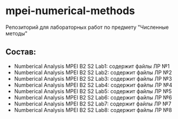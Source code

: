 # mpei-numerical-methods

Репозиторий для лабораторных работ по предмету "Численные методы"

## Состав:
- Numberical Analysis MPEI B2 S2 Lab1: содержит файлы ЛР №1
- Numberical Analysis MPEI B2 S2 Lab2: содержит файлы ЛР №2
- Numberical Analysis MPEI B2 S2 Lab3: содержит файлы ЛР №3
- Numberical Analysis MPEI B2 S2 Lab4: содержит файлы ЛР №4
- Numberical Analysis MPEI B2 S2 Lab5: содержит файлы ЛР №5
- Numberical Analysis MPEI B2 S2 Lab6: содержит файлы ЛР №6
- Numberical Analysis MPEI B2 S2 Lab7: содержит файлы ЛР №7
- Numberical Analysis MPEI B2 S2 Lab8: содержит файлы ЛР №8
